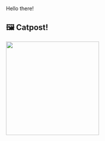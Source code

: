 Hello there!



## 🖼️ Catpost!

<sub>
    <img src="https://cdn2.thecatapi.com/images/163.jpg" height="256">
</sub>

